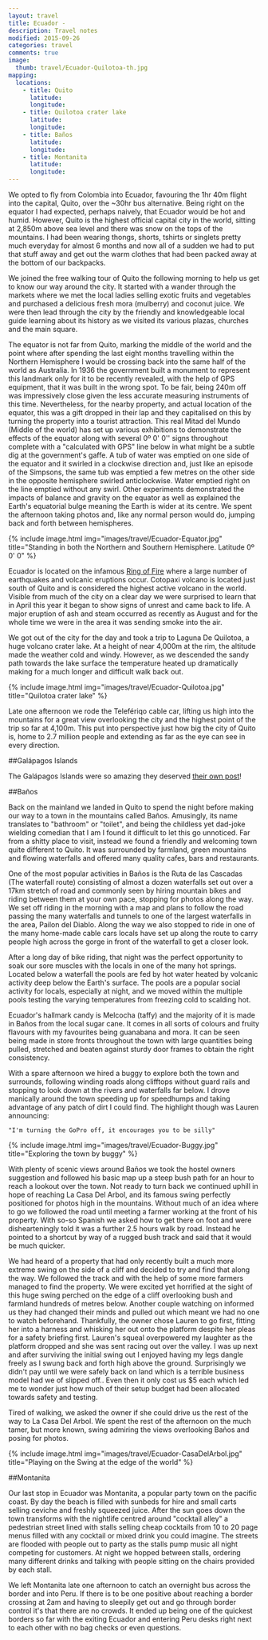 ```yaml
---
layout: travel
title: Ecuador - 
description: Travel notes
modified: 2015-09-26
categories: travel
comments: true
image:
  thumb: travel/Ecuador-Quilotoa-th.jpg
mapping:
  locations:
    - title: Quito
      latitude: 
      longitude: 
    - title: Quilotoa crater lake
      latitude: 
      longitude: 
    - title: Baños
      latitude: 
      longitude: 
    - title: Montanita
      latitude: 
      longitude: 
---
```


We opted to fly from Colombia into Ecuador, favouring the 1hr 40m flight into the capital, Quito, over the ~30hr bus alternative. Being right on the equator I had expected, perhaps naively, that Ecuador would be hot and humid. However, Quito is the highest official capital city in the world, sitting at 2,850m above sea level and there was snow on the tops of the mountains. I had been wearing thongs, shorts, tshirts or singlets pretty much everyday for almost 6 months and now all of a sudden we had to put that stuff away and get out the warm clothes that had been packed away at the bottom of our backpacks.

We joined the free walking tour of Quito the following morning to help us get to know our way around the city. It started with a wander through the markets where we met the local ladies selling exotic fruits and vegetables and purchased a delicious fresh mora (mulberry) and coconut juice. We were then lead through the city by the friendly and knowledgeable local guide learning about its history as we visited its various plazas, churches and the main square.

The equator is not far from Quito, marking the middle of the world and the point where after spending the last eight months travelling within the Northern Hemisphere I would be crossing back into the same half of the world as Australia. In 1936 the government built a monument to represent this landmark only for it to be recently revealed, with the help of GPS equipment, that it was built in the wrong spot. To be fair, being 240m off was impressively close given the less accurate measuring instruments of this time. Nevertheless, for the nearby property, and actual location of the equator, this was a gift dropped in their lap and they capitalised on this by turning the property into a tourist attraction. This real Mitad del Mundo (Middle of the world) has set up various exhibitions to demonstrate the effects of the equator along with several 0º 0' 0'' signs throughout complete with a "calculated with GPS" line below in what might be a subtle dig at the government's gaffe. A tub of water was emptied on one side of the equator and it swirled in a clockwise direction and, just like an episode of the Simpsons, the same tub was emptied a few metres on the other side in the opposite hemisphere swirled anticlockwise. Water emptied right on the line emptied without any swirl. Other experiments demonstrated the impacts of balance and gravity on the equator as well as explained the Earth's equatorial bulge meaning the Earth is wider at its centre. We spent the afternoon taking photos and, like any normal person would do, jumping back and forth between hemispheres.

{% include image.html img="images/travel/Ecuador-Equator.jpg" title="Standing in both the Northern and Southern Hemisphere. Latitude 0º 0' 0" %}

Ecuador is located on the infamous [Ring of Fire](https://en.wikipedia.org/wiki/Ring_of_Fire) where a large number of earthquakes and volcanic eruptions occur. Cotopaxi volcano is located just south of Quito and is considered the highest active volcano in the world. Visible from much of the city on a clear day we were surprised to learn that in April this year it began to show signs of unrest and came back to life. A major eruption of ash and steam occurred as recently as August and for the whole time we were in the area it was sending smoke into the air.

We got out of the city for the day and took a trip to Laguna De Quilotoa, a huge volcano crater lake. At a height of near 4,000m at the rim, the altitude made the weather cold and windy. However, as we descended the sandy path towards the lake surface the temperature heated up dramatically making for a much longer and difficult walk back out.

{% include image.html img="images/travel/Ecuador-Quilotoa.jpg" title="Quilotoa crater lake" %}

Late one afternoon we rode the Telefériqo cable car, lifting us high into the mountains for a great view overlooking the city and the highest point of the trip so far at 4,100m. This put into perspective just how big the city of Quito is, home to 2.7 million people and extending as far as the eye can see in every direction.

##Galápagos Islands

The Galápagos Islands were so amazing they deserved [their own post](/travel/2015/09/19/galapogasislands)!

##Baños

Back on the mainland we landed in Quito to spend the night before making our way to a town in the mountains called Baños. Amusingly, its name translates to "bathroom" or "toilet", and being the childless yet dad-joke wielding comedian that I am I found it difficult to let this go unnoticed. Far from a shitty place to visit, instead we found a friendly and welcoming town quite different to Quito. It was surrounded by farmland, green mountains and flowing waterfalls and offered many quality cafes, bars and restaurants. 

One of the most popular activities in Baños is the Ruta de las Cascadas (The waterfall route) consisting of almost a dozen waterfalls set out over a 17km stretch of road and commonly seen by hiring mountain bikes and riding between them at your own pace, stopping for photos along the way. We set off riding in the morning with a map and plans to follow the road passing the many waterfalls and tunnels to one of the largest waterfalls in the area, Pailon del Diablo. Along the way we also stopped to ride in one of the many home-made cable cars locals have set up along the route to carry people high across the gorge in front of the waterfall to get a closer look.

After a long day of bike riding, that night was the perfect opportunity to soak our sore muscles with the locals in one of the many hot springs. Located below a waterfall the pools are fed by hot water heated by volcanic activity deep below the Earth's surface. The pools are a popular social activity for locals, especially at night, and we moved within the multiple pools testing the varying temperatures from freezing cold to scalding hot.

Ecuador's hallmark candy is Melcocha (taffy) and the majority of it is made in Baños from the local sugar cane. It comes in all sorts of colours and fruity flavours with my favourites being guanabana and mora. It can be seen being made in store fronts throughout the town with large quantities being pulled, stretched and beaten against sturdy door frames to obtain the right consistency.

With a spare afternoon we hired a buggy to explore both the town and surrounds, following winding roads along clifftops without guard rails and stopping to look down at the rivers and waterfalls far below. I drove manically around the town speeding up for speedhumps and taking advantage of any patch of dirt I could find. The highlight though was Lauren announcing:

```"I'm turning the GoPro off, it encourages you to be silly"```

{% include image.html img="images/travel/Ecuador-Buggy.jpg" title="Exploring the town by buggy" %}

With plenty of scenic views around Baños we took the hostel owners suggestion and followed his basic map up a steep bush path for an hour to reach a lookout over the town. Not ready to turn back we continued uphill in hope of reaching La Casa Del Arbol, and its famous swing perfectly positioned for photos high in the mountains. Without much of an idea where to go we followed the road until meeting a farmer working at the front of his property. With so-so Spanish we asked how to get there on foot and were dishearteningly told it was a further 2.5 hours walk by road. Instead he pointed to a shortcut by way of a rugged bush track and said that it would be much quicker. 

We had heard of a property that had only recently built a much more extreme swing on the side of a cliff and decided to try and find that along the way. We followed the track and with the help of some more farmers managed to find the property. We were excited yet horrified at the sight of this huge swing perched on the edge of a cliff overlooking bush and farmland hundreds of metres below. Another couple watching on informed us they had changed their minds and pulled out which meant we had no one to watch beforehand. Thankfully, the owner chose Lauren to go first, fitting her into a harness and whisking her out onto the platform despite her pleas for a safety briefing first. Lauren's squeal overpowered my laughter as the platform dropped and she was sent racing out over the valley. I was up next and after surviving the initial swing out I enjoyed having my legs dangle freely as I swung back and forth high above the ground. Surprisingly we didn't pay until we were safely back on land which is a terrible business model had we of slipped off.. Even then it only cost us $5 each which led me to wonder just how much of their setup budget had been allocated towards safety and testing.

Tired of walking, we asked the owner if she could drive us the rest of the way to La Casa Del Arbol. We spent the rest of the afternoon on the much tamer, but more known, swing admiring the views overlooking Baños and posing for photos.

{% include image.html img="images/travel/Ecuador-CasaDelArbol.jpg" title="Playing on the Swing at the edge of the world" %}  

##Montanita

Our last stop in Ecuador was Montanita, a popular party town on the pacific coast. By day the beach is filled with sunbeds for hire and small carts selling ceviche and freshly squeezed juice. After the sun goes down the town transforms with the nightlife centred around "cocktail alley" a pedestrian street lined with stalls selling cheap cocktails from 10 to 20 page menus filled with any cocktail or mixed drink you could imagine. The streets are flooded with people out to party as the stalls pump music all night competing for customers. At night we hopped between stalls, ordering many different drinks and talking with people sitting on the chairs provided by each stall.

We left Montanita late one afternoon to catch an overnight bus across the border and into Peru. If there is to be one positive about reaching a border crossing at 2am and having to sleepily get out and go through border control it's that there are no crowds. It ended up being one of the quickest borders so far with the exiting Ecuador and entering Peru desks right next to each other with no bag checks or even questions.
